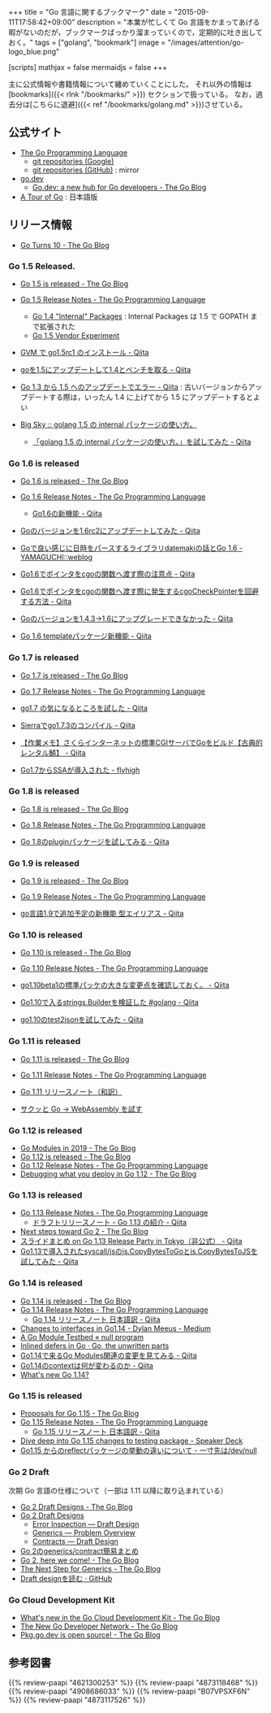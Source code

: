 +++
title = "Go 言語に関するブックマーク"
date = "2015-09-11T17:58:42+09:00"
description = "本業が忙しくて Go 言語をかまってあげる暇がないのだが，ブックマークばっかり溜まっていくので，定期的に吐き出しておく。"
tags = ["golang", "bookmark"]
image = "/images/attention/go-logo_blue.png"

[scripts]
  mathjax = false
  mermaidjs = false
+++

主に公式情報や書籍情報について纏めていくことにした。
それ以外の情報は [bookmarks]({{< rlnk "/bookmarks/" >}}) セクションで扱っている。
なお，過去分は[こちらに退避]({{< ref "/bookmarks/golang.md" >}})させている。

[Go 言語]: https://golang.org/ "The Go Programming Language"

## 公式サイト

- [The Go Programming Language](https://golang.org/)
    - [git repositories (Google)](https://go.googlesource.com/)
    - [git repositories (GitHub)](https://github.com/golang) : mirror
- [go.dev](https://go.dev/)
    - [Go.dev: a new hub for Go developers - The Go Blog](https://blog.golang.org/go.dev)
- [A Tour of Go](https://go-tour-jp.appspot.com/) : 日本語版

## リリース情報

- [Go Turns 10 - The Go Blog](https://blog.golang.org/10years)

### Go 1.5 Released. 

- [Go 1.5 is released - The Go Blog](https://blog.golang.org/go1.5)
- [Go 1.5 Release Notes - The Go Programming Language](https://golang.org/doc/go1.5)
    - [Go 1.4 "Internal" Packages](https://docs.google.com/document/d/1e8kOo3r51b2BWtTs_1uADIA5djfXhPT36s6eHVRIvaU/edit) : Internal Packages は 1.5 で GOPATH まで拡張された
    - [Go 1.5 Vendor Experiment](https://docs.google.com/document/d/1Bz5-UB7g2uPBdOx-rw5t9MxJwkfpx90cqG9AFL0JAYo/edit)

- [GVM で go1.5rc1 のインストール - Qiita](http://qiita.com/msaito3/items/3aef86e9864990b16b4c)
- [goを1.5にアップデートして1.4とベンチを取る - Qiita](http://qiita.com/masahikoofjoyto/items/4ced298989e6ab346f15)
- [Go 1.3 から 1.5 へのアップデートでエラー - Qiita](http://qiita.com/taji-taji/items/4c43e126e67d65a219e3) : 古いバージョンからアップデートする際は，いったん 1.4 に上げてから 1.5 にアップデートするとよい
- [Big Sky :: golang 1.5 の internal パッケージの使い方。](http://mattn.kaoriya.net/software/lang/go/20150820102400.htm)
    - [「golang 1.5 の internal パッケージの使い方。」を試してみた - Qiita](http://qiita.com/qt-luigi/items/d0f52b3b0906b35e6027)

### Go 1.6 is released

- [Go 1.6 is released - The Go Blog](https://blog.golang.org/go1.6)
- [Go 1.6 Release Notes - The Go Programming Language](https://golang.org/doc/go1.6)
    - [Go1.6の新機能 - Qiita](http://qiita.com/ksato9700/items/5505e506c20b6048c218)

- [Goのバージョンを1.6rc2にアップデートしてみた - Qiita](http://qiita.com/kanuma1984/items/245f7efafeaee5728523)
- [Goで良い感じに日時をパースするライブラリdatemakiの話とGo 1.6 - YAMAGUCHI::weblog](http://ymotongpoo.hatenablog.com/entry/2015/12/22/000011)
- [Go1.6でポインタをcgoの関数へ渡す際の注意点 - Qiita](http://qiita.com/saturday06/items/84535c61a3328c02032c)
- [Go1.6でポインタをcgoの関数へ渡す際に発生するcgoCheckPointerを回避する方法 - Qiita](http://qiita.com/mattn/items/90c8558d5fff05a2ba0c)
- [Goのバージョンを1.4.3→1.6にアップグレードできなかった - Qiita](http://qiita.com/hirocueki2/items/3ec4b409a3ed2cbea681)
- [Go 1.6 templateパッケージ新機能 - Qiita](http://qiita.com/hoshi-k/items/f2eaff298f93f089e10d)

### Go 1.7 is released

- [Go 1.7 is released - The Go Blog](https://blog.golang.org/go1.7)
- [Go 1.7 Release Notes - The Go Programming Language](https://golang.org/doc/go1.7)

- [go1.7 の気になるところを試した - Qiita](http://qiita.com/tutuming/items/16df6fc7bf82fb5d7eb0)
- [Sierraでgo1.7.3のコンパイル - Qiita](http://qiita.com/lufia/items/8a71a29fa6e1089735f2)
- [【作業メモ】さくらインターネットの標準CGIサーバでGoをビルド【古典的レンタル鯖】 - Qiita](http://qiita.com/zetamatta/items/143849cf34db4ffaad4b)
- [Go1.7からSSAが導入された - flyhigh](http://shinpei.github.io/blog/2016/08/13/what-ssa-brings-to-go-17/)

### Go 1.8 is released

- [Go 1.8 is released - The Go Blog](https://blog.golang.org/go1.8)
- [Go 1.8 Release Notes - The Go Programming Language](https://golang.org/doc/go1.8)

- [Go 1.8のpluginパッケージを試してみる - Qiita](http://qiita.com/qt-luigi/items/47a7913145fc747da0c7)

### Go 1.9 is released

- [Go 1.9 is released - The Go Blog](https://blog.golang.org/go1.9)
- [Go 1.9 Release Notes - The Go Programming Language](https://golang.org/doc/go1.9)

- [go言語1.9で追加予定の新機能 型エイリアス - Qiita](http://qiita.com/weloan/items/8abbb4003cfa1031a9e9)

### Go 1.10 is released

- [Go 1.10 is released - The Go Blog](https://blog.golang.org/go1.10)
- [Go 1.10 Release Notes - The Go Programming Language](https://golang.org/doc/go1.10)

- [go1.10beta1の標準パッケの大きな変更点を確認しておく。 - Qiita](https://qiita.com/A_Resas/items/59bf6cda976e29751890)
- [Go1.10で入るstrings.Builderを検証した #golang - Qiita](https://qiita.com/tenntenn/items/94923a0c527d499db5b9)
- [go1.10のtest2jsonを試してみた - Qiita](https://qiita.com/dproject21/items/c406b0044280508b41ff)

### Go 1.11 is released

- [Go 1.11 is released - The Go Blog](https://blog.golang.org/go1.11)
- [Go 1.11 Release Notes - The Go Programming Language](https://golang.org/doc/go1.11)

- [Go 1.11 リリースノート（和訳）](https://qiita.com/pokeh/items/c6511ca15c9a33b48fcc)
- [サクッと Go → WebAssembly を試す](https://qiita.com/cia_rana/items/bbb4112b480636ab9d87)

### Go 1.12 is released

- [Go Modules in 2019 - The Go Blog](https://blog.golang.org/modules2019)
- [Go 1.12 is released - The Go Blog](https://blog.golang.org/go1.12)
- [Go 1.12 Release Notes - The Go Programming Language](https://golang.org/doc/go1.12)
- [Debugging what you deploy in Go 1.12 - The Go Blog](https://blog.golang.org/debugging-what-you-deploy)

### Go 1.13 is released

- [Go 1.13 Release Notes - The Go Programming Language](https://tip.golang.org/doc/go1.13)
    - [ドラフトリリースノート - Go 1.13 の紹介 - Qiita](https://qiita.com/c-yan/items/b2f5e5c168d517594eb2)
- [Next steps toward Go 2 - The Go Blog](https://blog.golang.org/go2-next-steps)
- [スライドまとめ on Go 1.13 Release Party in Tokyo（非公式） - Qiita](https://qiita.com/usk81/items/b2803b47e658a905af98)
- [Go1.13で導入されたsyscall/jsのjs.CopyBytesToGoとjs.CopyBytesToJSを試してみた - Qiita](https://qiita.com/neko-suki/items/a39dc56523b3d761621b)

### Go 1.14 is released

- [Go 1.14 is released - The Go Blog](https://blog.golang.org/go1.14)
- [Go 1.14 Release Notes - The Go Programming Language](https://golang.org/doc/go1.14)
    - [Go 1.14 リリースノート 日本語訳 - Qiita](https://qiita.com/c-yan/items/3dd0c63ea4c3041728cc)
- [Changes to interfaces in Go1.14 - Dylan Meeus - Medium](https://medium.com/@meeusdylan/changes-to-interfaces-in-go1-14-821ab533f62)
- [A Go Module Testbed « null program](https://nullprogram.com/blog/2020/02/13/)
- [Inlined defers in Go · Go, the unwritten parts](https://rakyll.org/inlined-defers/)
- [Go1.14で来るGo Modules関連の変更を見てみる - Qiita](https://qiita.com/pi9min/items/9dac44c6663e0e933968)
- [Go1.14のcontextは何が変わるのか - Qiita](https://qiita.com/tutuz/items/963a6118cec63a4cd2f3)
- [What's new Go 1.14?](https://talks.godoc.org/github.com/qt-luigi/talks/2020/whats-new-go-114.slide)

### Go 1.15 is released

- [Proposals for Go 1.15 - The Go Blog](https://blog.golang.org/go1.15-proposals)
- [Go 1.15 Release Notes - The Go Programming Language](https://golang.org/doc/go1.15)
    - [Go 1.15 リリースノート 日本語訳 - Qiita](https://qiita.com/c-yan/items/dad49c9dce27e77a94e7)
- [Dive deep into Go 1.15 changes to testing package - Speaker Deck](https://speakerdeck.com/hgsgtk/dive-deep-into-go-1-dot-15-changes-to-testing-package)
- [Go1.15 からのreflectパッケージの挙動の違いについて - 一寸先は/dev/null](https://nokute.hatenablog.com/entry/2020/08/14/112132)

### Go 2 Draft

次期 Go 言語の仕様について（一部は 1.11 以降に取り込まれている）

- [Go 2 Draft Designs - The Go Blog](https://blog.golang.org/go2draft)
- [Go 2 Draft Designs](https://go.googlesource.com/proposal/+/master/design/go2draft.md)
    - [Error Inspection — Draft Design](https://go.googlesource.com/proposal/+/master/design/go2draft-error-inspection.md)
    - [Generics — Problem Overview](https://go.googlesource.com/proposal/+/master/design/go2draft-generics-overview.md)
    - [Contracts — Draft Design](https://go.googlesource.com/proposal/+/master/design/go2draft-contracts.md)
- [Go 2のgenerics/contract簡易まとめ](https://qiita.com/lufia/items/242d25e8c93d88e22a2e)
- [Go 2, here we come! - The Go Blog](https://blog.golang.org/go2-here-we-come)
- [The Next Step for Generics - The Go Blog](https://blog.golang.org/generics-next-step)
- [Draft designを読む · GitHub](https://gist.github.com/tenntenn/fe8995c347a5e1000832d3c6942f1fbe)

### Go Cloud Development Kit

- [What's new in the Go Cloud Development Kit - The Go Blog](https://blog.golang.org/gcdk-whats-new-in-march-2019)
- [The New Go Developer Network - The Go Blog](https://blog.golang.org/go-developer-network)
- [Pkg.go.dev is open source! - The Go Blog](https://blog.golang.org/pkgsite)

## 参考図書

{{% review-paapi "4621300253" %}} <!-- プログラミング言語Go -->
{{% review-paapi "4873118468" %}} <!-- Go言語による並行処理 -->
{{% review-paapi "4908686033" %}} <!-- Goならわかるシステムプログラミング -->
{{% review-paapi "B07VPSXF6N" %}} <!-- 改訂2版 みんなのGo言語 -->
{{% review-paapi "4873117526" %}} <!-- Go言語によるWebアプリケーション開発 -->
